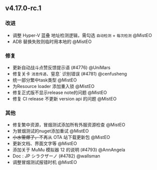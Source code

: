 ## v4.17.0-rc.1

### 改进

- 调整 Hyper-V 蓝叠 地址检测逻辑，需勾选 `自动检测` + `每次检测` @MistEO
- ADB 替换失败则临时用本地的 @MistEO

### 修复

- 更新自动战斗点赞反馈提示语 (#4776) @UniMars
- 修复关卡 `消息传递`、窒息` 识别错误 (#4781) @cenfusheng
- 统一部分繁中task类型 @MistEO
- 为Resource loader 添加重入锁 @MistEO
- 修复正式版不显示release note的问题 @MistEO
- 修复 CI release 不更新 version api 的问题 @MistEO

### 其他

- 修复繁中资源，冒烟测试添加所有外服资源检查 @MistEO
- 为冒烟测试的nuget添加重试 @MistEO
- ~~小水管爆了，~~不再从 OTA 站下载更新包 @MistEO
- 更新文档、界面文字等 @MistEO
- 添加关于 MuMu 模拟器 12 的说明 (#4793) @AnnAngela
- Doc : JP シラクザーノ (#4782) @wallsman
- 调整冒烟测试报错时机 @MistEO
